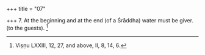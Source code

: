 +++
title = "07"

+++
7. At the beginning and at the end (of a Śrāddha) water must be giver. (to the guests). [^5] 


[^5]:  Viṣṇu LXXIII, 12, 27, and above, II, 8, 14, 6.
